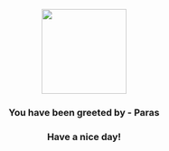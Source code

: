 <p align="center">
    <img src="https://raw.githubusercontent.com/PokeAPI/sprites/master/sprites/pokemon/46.png" width="150" height="150">
</p>
<h3 align="center">You have been greeted by - <b>Paras</b></h3>
<h3 align="center">Have a nice day!</h3>

